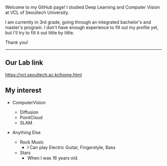 
Welcome to my GitHub page!
I studied Deep Learning and Computer Vision at VCL of Seoultech University. 



I am currently in 3rd grade, going through an integrated bachelor's and master's program. 
I don't have enough experience to fill out my profile yet, but I'll try to fill it out little by little.

Thank you!
***

## Our Lab link
https://vcl.seoultech.ac.kr/home.html

## My interest

* ComputerVision
    * Diffusion
    * PointCloud
    * SLAM

* Anything Else
    * Rock Music
        * I Can play Electric Guitar, Fingerstyle, Bass
    * Stars
        * When I was 16 years old.
        
      